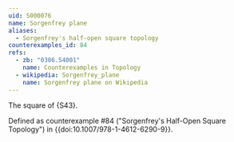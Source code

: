 ```yaml
---
uid: S000076
name: Sorgenfrey plane
aliases:
  - Sorgenfrey's half-open square topology
counterexamples_id: 84
refs:
  - zb: "0386.54001" 
    name: Counterexamples in Topology
  - wikipedia: Sorgenfrey_plane
    name: Sorgenfrey plane on Wikipedia
---
```

The square of {S43}.

Defined as counterexample #84 ("Sorgenfrey's Half-Open Square Topology")
in {{doi:10.1007/978-1-4612-6290-9}}.
